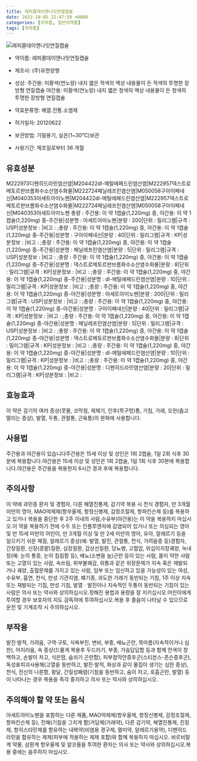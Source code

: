 ```yaml
---
title: 래피콜데이앤나잇연질캡슐
date: 2022-10-05 22:47:59 +0800
categories: [의약품, 일반의약품]
tags: [의약품]
---
```

![래피콜데이앤나잇연질캡슐](https://nedrug.mfds.go.kr/pbp/cmn/itemImageDownload/147426616587000149)

- 약이름: 래피콜데이앤나잇연질캡슐
- 제조사: (주)유한양행
- 성상: 주간용: 미황색(연노랑) 내지 엷은 적색의 액상 내용물이 든 적색의 투명한 장방형 연질캡슐
야간용: 미황색(연노랑) 내지 엷은 청색의 액상 내용물이 든 청색의 투명한 장방형 연질캡슐

- 약효분류명: 해열.진통.소염제
- 허가일자: 20120622
- 보관방법: 기밀용기, 실온(1~30℃)보관
- 사용기간: 제조일로부터 36 개월
## 유효성분
M222973디펜히드라민염산염|M204422dl-메틸에페드린염산염|M222957덱스트로메토르판브롬화수소산염수화물|M222724페닐레프린염산염|M050058구아이페네신|M040353아세트아미노펜|M204422dl-메틸에페드린염산염|M222957덱스트로메토르판브롬화수소산염수화물|M222724페닐레프린염산염|M050058구아이페네신|M040353아세트아미노펜
총량 : 주간용: 이 약 1캡슐(1,220mg) 중, 야간용: 이 약 1캡슐(1,220mg) 중-주간용|성분명 : 아세트아미노펜|분량 : 200|단위 : 밀리그램|규격 : USP|성분정보 : |비고 : ;총량 : 주간용: 이 약 1캡슐(1,220mg) 중, 야간용: 이 약 1캡슐(1,220mg) 중-주간용|성분명 : 구아이페네신|분량 : 40|단위 : 밀리그램|규격 : KP|성분정보 : |비고 : ;총량 : 주간용: 이 약 1캡슐(1,220mg) 중, 야간용: 이 약 1캡슐(1,220mg) 중-주간용|성분명 : 페닐레프린염산염|분량 : 5|단위 : 밀리그램|규격 : USP|성분정보 : |비고 : ;총량 : 주간용: 이 약 1캡슐(1,220mg) 중, 야간용: 이 약 1캡슐(1,220mg) 중-주간용|성분명 : 덱스트로메토르판브롬화수소산염수화물|분량 : 8|단위 : 밀리그램|규격 : KP|성분정보 : |비고 : ;총량 : 주간용: 이 약 1캡슐(1,220mg) 중, 야간용: 이 약 1캡슐(1,220mg) 중-주간용|성분명 : dl-메틸에페드린염산염|분량 : 10|단위 : 밀리그램|규격 : KP|성분정보 : |비고 : ;총량 : 주간용: 이 약 1캡슐(1,220mg) 중, 야간용: 이 약 1캡슐(1,220mg) 중-야간용|성분명 : 아세트아미노펜|분량 : 200|단위 : 밀리그램|규격 : USP|성분정보 : |비고 : ;총량 : 주간용: 이 약 1캡슐(1,220mg) 중, 야간용: 이 약 1캡슐(1,220mg) 중-야간용|성분명 : 구아이페네신|분량 : 40|단위 : 밀리그램|규격 : KP|성분정보 : |비고 : ;총량 : 주간용: 이 약 1캡슐(1,220mg) 중, 야간용: 이 약 1캡슐(1,220mg) 중-야간용|성분명 : 페닐레프린염산염|분량 : 5|단위 : 밀리그램|규격 : USP|성분정보 : |비고 : ;총량 : 주간용: 이 약 1캡슐(1,220mg) 중, 야간용: 이 약 1캡슐(1,220mg) 중-야간용|성분명 : 덱스트로메토르판브롬화수소산염수화물|분량 : 8|단위 : 밀리그램|규격 : KP|성분정보 : |비고 : ;총량 : 주간용: 이 약 1캡슐(1,220mg) 중, 야간용: 이 약 1캡슐(1,220mg) 중-야간용|성분명 : dl-메틸에페드린염산염|분량 : 10|단위 : 밀리그램|규격 : KP|성분정보 : |비고 : ;총량 : 주간용: 이 약 1캡슐(1,220mg) 중, 야간용: 이 약 1캡슐(1,220mg) 중-야간용|성분명 : 디펜히드라민염산염|분량 : 20|단위 : 밀리그램|규격 : KP|성분정보 : |비고 :
## 효능효과
이 약은 감기의 여러 증상(콧물, 코막힘, 재채기, 인후(목구멍)통, 기침, 가래, 오한(춥고 떨리는 증상), 발열, 두통, 관절통, 근육통)의 완화에 사용합니다.
## 사용법
주간용과 야간용이 있습니다주간용은 15세 이상 및 성인은 1회 2캡슐, 1일 2회 식후 30분에 복용합니다.야간용은 15세 이상 및 성인은 1회 2캡슐, 1일 1회 식후 30분에 복용합니다.야간용은 주간용을 복용한지 6시간 경과 후에 복용합니다.
## 주의사항
이 약에 과민증 환자 및 경험자, 다른 해열진통제, 감기약 복용 시 천식 경험자, 만 3개월 미만의 영아, MAO억제제(항우울제, 항정신병제, 감정조절제, 항파킨슨제 등)를 복용하고 있거나 복용을 중단한 후 2주 이내의 사람,수유부(야간용)는 이 약을 복용하지 마십시오.이 약을 복용하기 전에 수두 또는 인플루엔자에 감염되어 있거나 또는 의심되는 영아 및 만 15세 미만의 어린이, 만 3개월 이상 및 만 2세 미만의 영아, 유아, 알레르기 등을 일으키기 쉬운 체질, 알레르기 증상(예: 발열, 발진, 관절통, 천식, 가려움증 등)경험자, 간장질환, 신장(콩팥)질환, 심장질환, 갑상선질환, 당뇨병, 고혈압, 위십이지장궤양, 녹내장(예: 눈의 통증, 눈이 침침함 등), 배뇨(소변을 눔)곤란 등이 있는 사람, 몸이 약한 사람 또는 고열이 있는 사람, 속쓰림, 위부불쾌감, 위통과 같은 위장문제가 지속 혹은 재발되거나 궤양, 출혈문제를 가지고 있는 사람, 임부 또는 임신하고 있을 가능성이 있는 여성, 수유부, 흡연, 천식, 만성 기관지염, 폐기종, 과도한 가래가 동반되는 기침, 1주 이상 지속 또는 재발되는 기침, 만성 기침, 발열ㆍ발진이나 지속적인 두통이 동반되는 기침이 있는 사람은 의사 또는 약사와 상의하십시오.정해진 용법과 용량을 잘 지키십시오.어린이에게 투여할 경우 보호자의 지도 감독하에 투여하십시오.복용 후 졸음이 나타날 수 있으므로 운전 및 기계조작 시 주의하십시오.
## 부작용
발진·발적, 가려움, 구역·구토, 식욕부진, 변비, 부종, 배뇨곤란, 목마름(지속적이거나 심한), 어지러움, 쇽 증상(드물게 복용후 두드러기, 부종, 가슴답답함 등과 함께 안색이 창백하고, 손발이 차고, 식은땀, 숨쉬기 곤란함), 피부점막안증후군(스티븐스-존슨증후군), 독성표피괴사용해(고열을 동반하고, 발진·발적, 화상과 같이 물집이 생기는 심한 증상), 천식, 전신의 나른함, 황달, 간질성폐렴(기침을 동반하고, 숨이 차고, 호흡곤란, 발열) 등이 나타나는 경우 복용을 즉각 중지하고 의사 또는 약사와 상의하십시오.
## 주의해야 할 약 또는 음식
아세트아미노펜을 포함하는 다른 제품, MAO억제제(항우울제, 항정신병제, 감정조절제, 항파킨슨제 등), 진해(기침을 그치게 함)거담제(가래약), 다른 감기약, 해열진통제, 진정제, 항히스타민제를 함유하는 내복약(비염용 경구제, 멀미약, 알레르기용약), 디펜히드라민을 함유하는 제제(피부에 적용하는 제제 포함)와 함께 복용하지 마십시오. 바르비탈계 약물, 삼환계 항우울제 및 알코올을 투여한 환자는 의사 또는 약사와 상의하십시오.복용 중에는 음주하지 마십시오.
